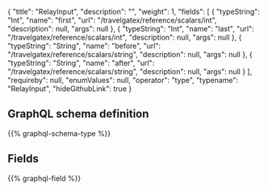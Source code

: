 {
  "title": "RelayInput",
  "description": "",
  "weight": 1,
  "fields": [
    {
      "typeString": "Int",
      "name": "first",
      "url": "/travelgatex/reference/scalars/int",
      "description": null,
      "args": null
    },
    {
      "typeString": "Int",
      "name": "last",
      "url": "/travelgatex/reference/scalars/int",
      "description": null,
      "args": null
    },
    {
      "typeString": "String",
      "name": "before",
      "url": "/travelgatex/reference/scalars/string",
      "description": null,
      "args": null
    },
    {
      "typeString": "String",
      "name": "after",
      "url": "/travelgatex/reference/scalars/string",
      "description": null,
      "args": null
    }
  ],
  "requireby": null,
  "enumValues": null,
  "operator": "type",
  "typename": "RelayInput",
  "hideGithubLink": true
}
## GraphQL schema definition

{{% graphql-schema-type %}}

## Fields

{{% graphql-field %}}
